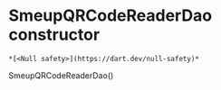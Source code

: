 


# SmeupQRCodeReaderDao constructor




    *[<Null safety>](https://dart.dev/null-safety)*



SmeupQRCodeReaderDao()













